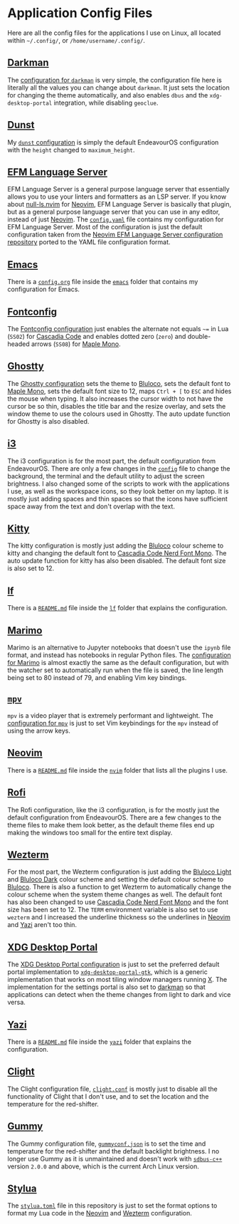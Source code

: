 # Application Config Files

Here are all the config files for the applications I use on Linux,
all located within `~/.config/`, or `/home/username/.config/`.

## [Darkman](https://gitlab.com/WhyNotHugo/darkman)

The [configuration for `darkman`](./darkman/config.yaml) is very simple,
the configuration file here is literally all the values you can change
about `darkman`. It just sets the location for changing the theme
automatically, and also enables `dbus` and the `xdg-desktop-portal`
integration, while disabling `geoclue`.

## [Dunst](https://github.com/dunst-project/dunst)

My [`dunst` configuration](./dunst/dunstrc) is simply the default
EndeavourOS configuration with the `height` changed to `maximum_height`.

## [EFM Language Server](https://github.com/mattn/efm-langserver)

EFM Language Server is a general purpose language server
that essentially allows you to use your linters and formatters
as an LSP server.
If you know about [null-ls.nvim](https://github.com/nvimtools/none-ls.nvim)
for [Neovim](https://neovim.io/), EFM Language Server is basically that
plugin, but as a general purpose language server that you can use in
any editor, instead of just [Neovim](https://neovim.io/).
The [`config.yaml`](./efm-langserver/config.yaml) file
contains my configuration for EFM Language Server.
Most of the configuration is just the default configuration taken from the
[Neovim EFM Language Server configuration repository](https://github.com/creativenull/efmls-configs-nvim)
ported to the YAML file configuration format.

## [Emacs](https://www.gnu.org/software/emacs/)

There is a [`config.org`](./emacs/config.org) file inside the
[`emacs`](./emacs/) folder that contains my configuration for Emacs.

## [Fontconfig](https://www.freedesktop.org/wiki/Software/fontconfig/)

The [Fontconfig configuration](./fontconfig/fonts.conf) just enables
the alternate not equals `~=` in Lua (`SS02`) for
[Cascadia Code](https://github.com/microsoft/cascadia-code) and enables
dotted zero (`zero`) and double-headed arrows (`SS08`) for
[Maple Mono](https://github.com/subframe7536/Maple-font).

## [Ghostty](https://github.com/ghostty-org/ghostty)

The [Ghostty configuration](./ghostty/config) sets the theme to
[Bluloco](https://github.com/uloco/bluloco.nvim),
sets the default font to
[Maple Mono](https://github.com/subframe7536/Maple-font),
sets the default font size to 12, maps `Ctrl + [` to `ESC` and
hides the mouse when typing.
It also increases the cursor width to not have the cursor be so thin,
disables the title bar and the resize overlay, and sets the window
theme to use the colours used in Ghostty.
The auto update function for Ghostty is also disabled.

## [i3](https://i3wm.org/)

The i3 configuration is for the most part,
the default configuration from EndeavourOS.
There are only a few changes in the
[`config`](./i3/config) file to change the background,
the terminal and the default utility to adjust the screen brightness.
I also changed some of the scripts to work with the applications I use,
as well as the workspace icons, so they look better on my laptop.
It is mostly just adding spaces and thin spaces so that the icons
have sufficient space away from the text and don't overlap with the text.

## [Kitty](https://sw.kovidgoyal.net/kitty/)

The kitty configuration is mostly just adding the
[Bluloco](https://github.com/uloco/bluloco.nvim) colour scheme to kitty
and changing the default font to
[Cascadia Code Nerd Font Mono](https://github.com/ryanoasis/nerd-fonts/tree/master/patched-fonts/CascadiaCode).
The auto update function for kitty has also been disabled.
The default font size is also set to 12.

## [lf](https://github.com/gokcehan/lf)

There is a [`README.md`](./lf/README.md) file inside
the [`lf`](./lf) folder that explains the configuration.

## [Marimo](https://marimo.io/)

Marimo is an alternative to Jupyter notebooks that doesn't use the `ipynb`
file format, and instead has notebooks in regular Python files.
The [configuration for Marimo](./marimo/marimo.toml) is almost exactly
the same as the default configuration, but with the watcher
set to automatically run when the file is saved,
the line length being set to 80 instead of 79,
and enabling Vim key bindings.

## [`mpv`](https://mpv.io/)

`mpv` is a video player that is extremely performant and lightweight.
The [configuration for `mpv`](./mpv/input.conf) is just to
set Vim keybindings for the `mpv` instead of using the arrow keys.

## [Neovim](https://neovim.io/)

There is a [`README.md`](./nvim/README.md) file inside
the [`nvim`](./nvim) folder that lists all the plugins I use.

## [Rofi](https://github.com/davatorium/rofi)

The Rofi configuration, like the i3 configuration,
is for the mostly just the default configuration from EndeavourOS.
There are a few changes to the theme files to make them look better,
as the default theme files end up making the windows
too small for the entire text display.

## [Wezterm](https://wezfurlong.org/wezterm/index.html)

For the most part, the Wezterm configuration is just adding the
[Bluloco Light](https://github.com/uloco/bluloco.nvim) and
[Bluloco Dark](https://github.com/uloco/bluloco.nvim) colour scheme
and setting the default colour scheme to
[Bluloco](https://github.com/uloco/bluloco.nvim).
There is also a function to get Wezterm to automatically change
the colour scheme when the system theme changes as well.
The default font has also been changed to use
[Cascadia Code Nerd Font Mono](https://github.com/ryanoasis/nerd-fonts/tree/master/patched-fonts/CascadiaCode)
and the font size has been set to 12.
The `TERM` environment variable is also set to use
`wezterm` and I increased the underline thickness
so the underlines in [Neovim](https://neovim.io/)
and [Yazi](https://yazi-rs.github.io/) aren't too thin.

## [XDG Desktop Portal](https://flatpak.github.io/xdg-desktop-portal/)

The [XDG Desktop Portal configuration](./xdg-desktop-portal/portals.conf)
is just to set the preferred default portal implementation to
[`xdg-desktop-portal-gtk`](https://github.com/flatpak/xdg-desktop-portal-gtk),
which is a generic implementation that works on most tiling window managers
running [X](https://www.x.org/archive/X11R7.6/doc/man/man1/Xserver.1.xhtml).
The implementation for the settings portal is also set to
[darkman](https://gitlab.com/WhyNotHugo/darkman) so that applications can
detect when the theme changes from light to dark and vice versa.

## [Yazi](https://yazi-rs.github.io/)

There is a [`README.md`](./yazi/README.md) file
inside the [`yazi`](./yazi/) folder that explains the configuration.

## [Clight](https://github.com/FedeDP/Clight)

The Clight configuration file, [`clight.conf`](./clight.conf)
is mostly just to disable all the functionality of Clight that
I don't use, and to set the location and the temperature for
the red-shifter.

## [Gummy](https://codeberg.org/fusco/gummy)

The Gummy configuration file, [`gummyconf.json`](./gummyconf.json)
is to set the time and temperature for the red-shifter
and the default backlight brightness.
I no longer use Gummy as it is unmaintained and doesn't work
with [`sdbus-c++`](https://github.com/Kistler-Group/sdbus-cpp)
version `2.0.0` and above, which is the current Arch Linux version.

## [Stylua](https://github.com/JohnnyMorganz/StyLua)

The [`stylua.toml`](./stylua.toml) file in this repository is just
to set the format options to format my Lua code in the
[Neovim](./nvim/) and [Wezterm](./wezterm/) configuration.
